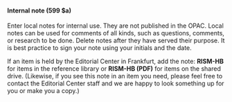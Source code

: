 #### **Internal note (599 $a)** 

Enter local notes for internal use. They are not published in the OPAC. Local notes can be used for comments of all kinds, such as questions, comments, or research to be done. Delete notes after they have served their purpose. It is best practice to sign your note using your initials and the date.&nbsp;

If an item is held by the Editorial Center in Frankfurt, add the note: **RISM-HB** for items in the reference library or **RISM-HB (PDF)** for items on the shared drive. (Likewise, if you see this note in an item you need, please feel free to contact the Editorial Center staff and we are happy to look something up for you or make you a copy.)